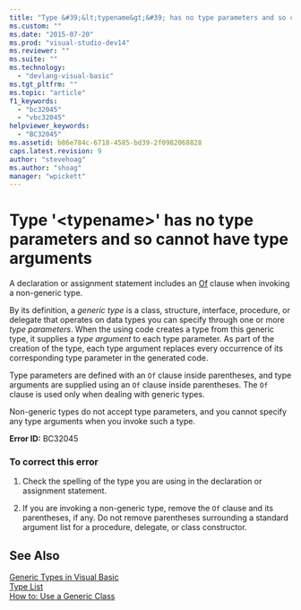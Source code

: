 ```yaml
---
title: "Type &#39;&lt;typename&gt;&#39; has no type parameters and so cannot have type arguments | Microsoft Docs"
ms.custom: ""
ms.date: "2015-07-20"
ms.prod: "visual-studio-dev14"
ms.reviewer: ""
ms.suite: ""
ms.technology: 
  - "devlang-visual-basic"
ms.tgt_pltfrm: ""
ms.topic: "article"
f1_keywords: 
  - "bc32045"
  - "vbc32045"
helpviewer_keywords: 
  - "BC32045"
ms.assetid: b86e784c-6718-4585-bd39-2f0982068828
caps.latest.revision: 9
author: "stevehoag"
ms.author: "shoag"
manager: "wpickett"
---
```

# Type &#39;&lt;typename&gt;&#39; has no type parameters and so cannot have type arguments
A declaration or assignment statement includes an [Of](../../visual-basic/language-reference/statements/of-clause.md) clause when invoking a non-generic type.  
  
 By its definition, a *generic type* is a class, structure, interface, procedure, or delegate that operates on data types you can specify through one or more *type parameters*. When the using code creates a type from this generic type, it supplies a *type argument* to each type parameter. As part of the creation of the type, each type argument replaces every occurrence of its corresponding type parameter in the generated code.  
  
 Type parameters are defined with an `Of` clause inside parentheses, and type arguments are supplied using an `Of` clause inside parentheses. The `Of` clause is used only when dealing with generic types.  
  
 Non-generic types do not accept type parameters, and you cannot specify any type arguments when you invoke such a type.  
  
 **Error ID:** BC32045  
  
### To correct this error  
  
1.  Check the spelling of the type you are using in the declaration or assignment statement.  
  
2.  If you are invoking a non-generic type, remove the `Of` clause and its parentheses, if any. Do not remove parentheses surrounding a standard argument list for a procedure, delegate, or class constructor.  
  
## See Also  
 [Generic Types in Visual Basic](../../visual-basic/programming-guide/language-features/data-types/generic-types.md)   
 [Type List](../../visual-basic/language-reference/statements/type-list.md)   
 [How to: Use a Generic Class](../../visual-basic/programming-guide/language-features/data-types/how-to-use-a-generic-class.md)